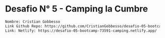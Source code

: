 # Desafio N° 5 - Camping la Cumbre

```sh
Nombre: Cristian Gobbesso
Link Github Repo: https://github.com/CristianGobbesso/desafio-05-bootcamp-73591-Camping.git
Link: Netlify: https://desafio-05-bootcamp-73591-camping.netlify.app/
```
